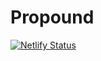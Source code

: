 # Propound

[![Netlify Status](https://api.netlify.com/api/v1/badges/f34bf23f-03c6-4ae2-9d9a-30f60d399317/deploy-status)](https://app.netlify.com/sites/lively-bublanina-127249/deploys)
